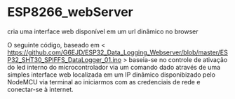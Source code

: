 # ESP8266_webServer
cria uma interface web disponível em um url dinâmico no browser 

O seguinte código, baseado em < https://github.com/G6EJD/ESP32_Data_Logging_Webserver/blob/master/ESP32_SHT30_SPIFFS_DataLogger_01.ino > 
baseia-se no controle de ativação do led interno do microcontrolador via um comando dado através de uma simples interface web 
localizada em um IP dinâmico disponibizado pelo NodeMCU via terminal ao iniciarmos com as credenciais de rede e conectar-se à internet.
